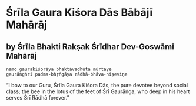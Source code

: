 # Śrīla Gaura Kiśora Dās Bābājī Mahārāj

## by Śrīla Bhakti Rakṣak Śrīdhar Dev-Goswāmī Mahārāj

    namo gaurakiśorāya bhaktāvadhūta mūrtaye
    gaurāṅghri padma-bhṛṅgāya rādhā-bhāva-niṣeviṇe

“I bow to our Guru, Śrīla Gaura Kiśora Dās, the pure devotee beyond social class;
the bee in the lotus of the feet of Śrī Gaurāṅga, who deep in his heart serves Śrī Rādhā forever.”

